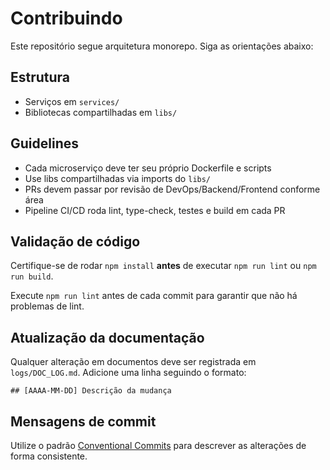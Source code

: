 # Contribuindo

Este repositório segue arquitetura monorepo. Siga as orientações abaixo:

## Estrutura
- Serviços em `services/`
- Bibliotecas compartilhadas em `libs/`

## Guidelines
- Cada microserviço deve ter seu próprio Dockerfile e scripts
- Use libs compartilhadas via imports do `libs/`
- PRs devem passar por revisão de DevOps/Backend/Frontend conforme área
- Pipeline CI/CD roda lint, type-check, testes e build em cada PR

## Validação de código

Certifique-se de rodar `npm install` **antes** de executar `npm run lint` ou `npm run build`.

Execute `npm run lint` antes de cada commit para garantir que não há problemas de lint.

## Atualização da documentação

Qualquer alteração em documentos deve ser registrada em `logs/DOC_LOG.md`. Adicione uma linha seguindo o formato:

```
## [AAAA-MM-DD] Descrição da mudança
```

## Mensagens de commit

Utilize o padrão [Conventional Commits](https://www.conventionalcommits.org/) para descrever as alterações de forma consistente.
